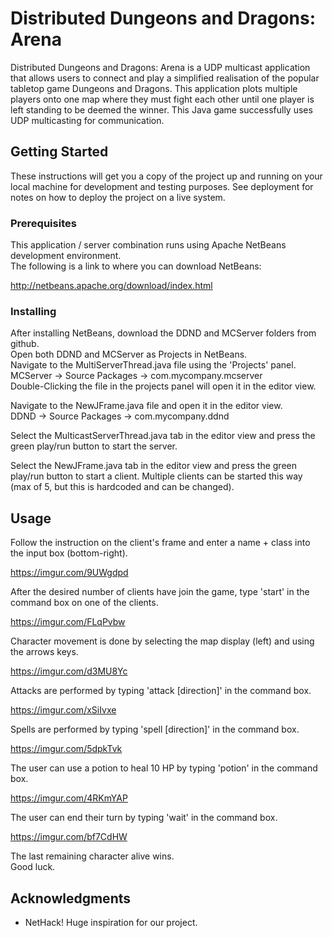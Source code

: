 # Distributed Dungeons and Dragons: Arena 

Distributed Dungeons and Dragons: Arena is a UDP multicast application that allows users to connect and play a simplified realisation of the popular tabletop game Dungeons and Dragons. This application plots multiple players onto one map where they must fight each other until one player is left standing to be deemed the winner. 
This Java game successfully uses UDP multicasting for communication.

## Getting Started

These instructions will get you a copy of the project up and running on your local machine for development and testing purposes. See deployment for notes on how to deploy the project on a live system.

### Prerequisites

This application / server combination runs using Apache NetBeans development environment.  
The following is a link to where you can download NetBeans:

http://netbeans.apache.org/download/index.html

### Installing

After installing NetBeans, download the DDND and MCServer folders from github.  
Open both DDND and MCServer as Projects in NetBeans.   
Navigate to the MultiServerThread.java file using the 'Projects' panel.  
MCServer -> Source Packages -> com.mycompany.mcserver  
Double-Clicking the file in the projects panel will open it in the editor view. 

Navigate to the NewJFrame.java file and open it in the editor view.  
DDND -> Source Packages -> com.mycompany.ddnd  

Select the MulticastServerThread.java tab in the editor view and press the green 
play/run button to start the server. 

Select the NewJFrame.java tab in the editor view and press the green play/run button
to start a client. Multiple clients can be started this way (max of 5, but this is hardcoded and can be changed).

## Usage

Follow the instruction on the client's frame and enter a name + class into the input box (bottom-right).  

https://imgur.com/9UWgdpd

After the desired number of clients have join the game, type 'start' in the command box on one of the clients. 

https://imgur.com/FLqPvbw

Character movement is done by selecting the map display (left) and using the arrows keys. 

https://imgur.com/d3MU8Yc

Attacks are performed by typing 'attack [direction]' in the command box. 

https://imgur.com/xSiIvxe

Spells are performed by typing 'spell [direction]' in the command box.

https://imgur.com/5dpkTvk

The user can use a potion to heal 10 HP by typing 'potion' in the command box. 

https://imgur.com/4RKmYAP

The user can end their turn by typing 'wait' in the command box. 

https://imgur.com/bf7CdHW

The last remaining character alive wins.  
Good luck.


## Acknowledgments

* NetHack! Huge inspiration for our project.
